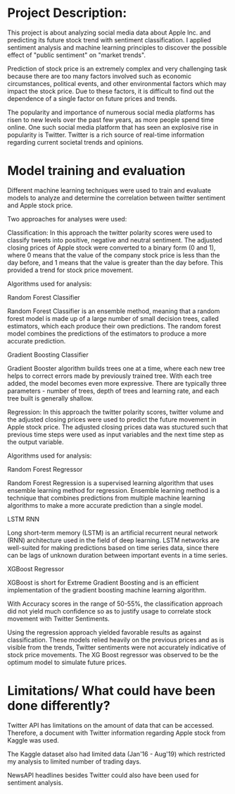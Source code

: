 # Project Description:

This project is about analyzing social media data about Apple Inc. and predicting its future stock trend with sentiment classification.
I applied sentiment analysis and machine learning principles to discover the possible effect of "public sentiment" on "market trends".

Prediction of stock price is an extremely complex and very challenging task because there are too many factors involved such as economic circumstances, political events, and other environmental factors which may impact the stock price.
Due to these factors, it is difficult to find out the dependence of a single factor on future prices and trends.

The popularity and importance of numerous social media platforms has risen to new levels over the past few years, as more people spend time online.
One such social media platform that has seen an explosive rise in popularity is Twitter. Twitter is a rich source of real-time information regarding current societal trends and opinions.

# Model training and evaluation

Different machine learning techniques were used to train and evaluate models to analyze and determine the correlation between twitter sentiment and Apple stock price.

Two approaches for analyses were used:

Classification: In this approach the twitter polarity scores were used to classify tweets into positive, negative and neutral sentiment. The adjusted closing prices of Apple stock were converted to a binary form (0 and 1), where 0 means that the value of the company stock price is less than the day before, and 1 means that the value is greater than the day before. This provided a trend for stock price movement.

Algorithms used for analysis:

Random Forest Classifier

Random Forest Classifier is an ensemble method, meaning that a random forest model is made up of a large number of small decision trees, called estimators, which each produce their own predictions. The random forest model combines the predictions of the estimators to produce a more accurate prediction.

Gradient Boosting Classifier

Gradient Booster algorithm builds trees one at a time, where each new tree helps to correct errors made by previously trained tree. With each tree added, the model becomes even more expressive. There are typically three parameters - number of trees, depth of trees and learning rate, and each tree built is generally shallow.

Regression: In this approach the twitter polarity scores, twitter volume and the adjusted closing prices were used to predict the future movement in Apple stock price. The adjusted closing prices data was stuctured such that previous time steps were used as input variables and the next time step as the output variable.

Algorithms used for analysis:

Random Forest Regressor

Random Forest Regression is a supervised learning algorithm that uses ensemble learning method for regression. Ensemble learning method is a technique that combines predictions from multiple machine learning algorithms to make a more accurate prediction than a single model.

LSTM RNN

Long short-term memory (LSTM) is an artificial recurrent neural network (RNN) architecture used in the field of deep learning. LSTM networks are well-suited for making predictions based on time series data, since there can be lags of unknown duration between important events in a time series.

XGBoost Regressor

XGBoost is short for Extreme Gradient Boosting and is an efficient implementation of the gradient boosting machine learning algorithm.


With Accuracy scores in the range of 50-55%, the classification approach did not yield much confidence so as to justify usage to correlate stock movement with Twitter Sentiments.



Using the regression approach yielded favorable results as against classification. These models relied heavily on the previous prices and as is visible from the trends, Twitter sentiments were not accurately indicative of stock price movements. The XG Boost regressor was observed to be the optimum model to simulate future prices.

# Limitations/ What could have been done differently?

Twitter API has limitations on the amount of data that can be accessed. Therefore, a document with Twitter information regarding Apple stock from Kaggle was used.

The Kaggle dataset also had limited data (Jan'16 - Aug'19) which restricted my analysis to limited number of trading days.

NewsAPI headlines besides Twitter could also have been used for sentiment analysis.
